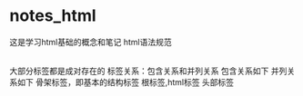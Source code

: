# notes_html
这是学习html基础的概念和笔记
html语法规范
<html></html>
<br />
大部分标签都是成对存在的
标签关系：包含关系和并列关系
包含关系如下
<head>
	<title> </title>
</head>
并列关系如下
<head></head>
<body></body>
骨架标签，即基本的结构标签
<html>根标签,html标签
头部标签<head>
<title>标题标签
<body>主体标签
shift+alt+下箭头：快速复制粘贴上一行
双击文本+ctrl+d：选中相同文本
ctrl+h：可全局替换
ctrl+g：跳转具体行数
shift+alt：选中语句区块
<!DOCTYPE>文档类型声明标签<!DOCTYPE html>表示用html5版本显示网页,需要位于文档最前面.
lang语言种类，用来显示当前文档显示的语言，en定义为英语网页，zh-CN是中文网页
<meta charset = "UTF-8">存储用万国码存储，防止乱码
<p></p>段落标签
<br/>换行标签,且是单标签，其跟段落标签的区别是：段落标签使用之后段落与段落之间有一个较大的缝隙，而换行标签只是另起一行，并不分段。
文本格式化标签：加粗、斜体、下划线等
加粗：<strong></strong>、<b></b>
倾斜：<em></em>、<i></i>
删除线：<del></del>、<s></s>
下划线：<ins></ins><u></u>
<div></div> <span></span>：是没有语义的，是一个盒子，用来装内容
<div></div>：单独占一行的大盒子
<span></span>：意为分区、跨距，一行可以放多个<span>盒子
<img>:单标签，用于定义图像
如：<img src ="图像URL"/>,src是必须属性，用于指定图像文件的路径和文件名
alt：用于图片显示不出来的时候用文字替换图像
如：<img src ="ssss.jpg" alt="我是你爹"/>
title:提示文本，鼠标放到图像上，提示文字
如：<img src ="ssss.jpg" alt="我是你爹" title="我是帅气大男孩"/>
width:图像宽度
如：<img src ="ssss.jpg" alt="我是你爹" title="我是帅气大男孩" width="500"/>
height:图像高度
如：<img src ="ssss.jpg" alt="我是你爹" title="我是帅气大男孩" height="500"/>
border:给图像设定边框
图像之间的属性没有先后顺序，属性和属性之间均已空格分开，标签名和属性已空格分开
属性采取键值对的格式，即key=“value”
目录，根目录
相对路径，绝对路径
相对路径同一级、上一级、下一级路径引用
上一级相对路径../
绝对路径：电脑中的位置地址
绝对路径用\\
相对路径用//
<a>超链接标签
语法格式：<a href ="跳转目标" target="目标窗口的弹出方式">文本或图像</a>
a的意思是anchor
href指定链接目标地址
链接分类：外部链接，内部链接
target指定链接目标打开方式，_self为默认值，_blank为在新窗口（新标签页）中打开方式
href 后面的值是 http：// +新标签页地址  的形式（此方式为外部链接）
href 后面不需要http时是内部各标签页的链接，即是内部链接
空链接 <a href ="#"></a>
下载链接：如果href里面地址是一个文件或者压缩包，会下载这个文件
下载链接：<a href=></a>
网页元素链接
锚点链接点击链接，可以快速定位页面中的某个位置
在链接文本的href属性中，设置属性值为#名字的形式，如<a href=“#two”>第二集</a>
目标位置标签，添加id属性=刚才的名字，如：<h3 id="two"></h3>
注释标签<！-- -->
特殊字符：空格&nbsp;小于号&lt;大于号&gt;和号&amp
  表格标签
表格标签主要用来展示数据
<table>
<tr>
<td>单元格内文字</td>
</tr>
</table>
<table></table>表示表格生成
<tr></tr>表示行
<td></td>表示单元格
表头单元格<th></th>表头单元格里面的文本内容加粗居中显示(table head)
表格属性一般用css设置，但是html也有表格属性的开发
表格属性写在table里面
align：规定表格周围元素的对齐方式
属性值：left，right，center
border：规定表格单元是否拥有边框，默认为“”，表示没有边框
属性值：1或者“”
cellpadding：规定单元边沿与其内容之间的空白，默认一像素
属性值：像素值
cellspacing：规定单元格之间的空白，默认两像素
属性值：像素值
width：规定表格的宽度
属性值：像素值或者百分比
表格结构标签
<thead>表示表格的头部区域
<tbody>表示表格的主体区域
  <tr>要放在<thead>内部
合并单元格
合并单元格的方式：
跨行合并（rowspan）
跨列合并（colspan）
跨行合并时目标单元格为最上侧单元格
跨列合并时目标单元格为最左侧单元格
列表标签
列表是用来布局的
